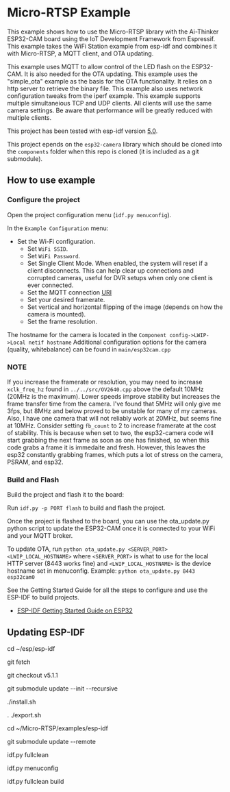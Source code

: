 # Micro-RTSP Example

This example shows how to use the Micro-RTSP library with the Ai-Thinker ESP32-CAM board using the IoT Development Framework from Espressif. This example takes the WiFi Station example from esp-idf and combines it with Micro-RTSP, a MQTT client, and OTA updating.

This example uses MQTT to allow control of the LED flash on the ESP32-CAM. It is also needed for the OTA updating.
This example uses the "simple_ota" example as the basis for the OTA functionality. It relies on a http server to retrieve the binary file.
This example also uses network configuration tweaks from the iperf example.
This example supports multiple simultaneious TCP and UDP clients. All clients will use the same camera settings. Be aware that performance will be greatly reduced with multiple clients.

This project has been tested with esp-idf version [5.0](https://github.com/espressif/esp-idf/releases/v5.0-beta1).

This project epends on the `esp32-camera` library which should be cloned into the `components` folder when this repo is cloned (it is included as a git submodule).

## How to use example

### Configure the project

Open the project configuration menu (`idf.py menuconfig`). 

In the `Example Configuration` menu:

* Set the Wi-Fi configuration.
    * Set `WiFi SSID`.
    * Set `WiFi Password`.
    * Set Single Client Mode. When enabled, the system will reset if a client disconnects. This can help clear up connections and corrupted cameras, useful for DVR setups when only one client is ever connected.
    * Set the MQTT connection [URI](https://iotbyhvm.ooo/using-uris-to-connect-to-a-mqtt-server/)
    * Set your desired framerate.
    * Set vertical and horizontal flipping of the image (depends on how the camera is mounted).
    * Set the frame resolution.

The hostname for the camera is located in the `Component config->LWIP->Local netif hostname`
Additional configuration options for the camera (quality, whitebalance) can be found in `main/esp32cam.cpp`

### NOTE
If you increase the framerate or resolution, you may need to increase `xclk_freq_hz` found in `../../src/OV2640.cpp` above the default 10MHz (20MHz is the maximum). Lower speeds improve stability but increases the frame transfer time from the camera. I've found that 5MHz will only give me 3fps, but 8MHz and below proved to be unstable for many of my cameras. Also, I have one camera that will not reliably work at 20MHz, but seems fine at 10MHz.
Consider setting `fb_count` to 2 to increase framerate at the cost of stability. This is because when set to two, the esp32-camera code will start grabbing the next frame as soon as one has finished, so when this code grabs a frame it is immedaite and fresh. However, this leaves the esp32 constantly grabbing frames, which puts a lot of stress on the camera, PSRAM, and esp32.


### Build and Flash

Build the project and flash it to the board:

Run `idf.py -p PORT flash` to build and flash the project.


Once the project is flashed to the board, you can use the ota_update.py python script to update the ESP32-CAM once it is connected to your WiFi and your MQTT broker.

To update OTA, run `python ota_update.py <SERVER_PORT> <LWIP_LOCAL_HOSTNAME>` where `<SERVER_PORT>` is what to use for the local HTTP server (8443 works fine) and `<LWIP_LOCAL_HOSTNAME>` is the device hostname set in menuconfig.
Example: `python ota_update.py 8443 esp32cam0`

See the Getting Started Guide for all the steps to configure and use the ESP-IDF to build projects.

* [ESP-IDF Getting Started Guide on ESP32](https://docs.espressif.com/projects/esp-idf/en/latest/esp32/get-started/index.html)

## Updating ESP-IDF
cd ~/esp/esp-idf

git fetch

git checkout v5.1.1

git submodule update --init --recursive

./install.sh

. ./export.sh

cd ~/Micro-RTSP/examples/esp-idf

git submodule update --remote

idf.py fullclean

idf.py menuconfig

idf.py fullclean build

